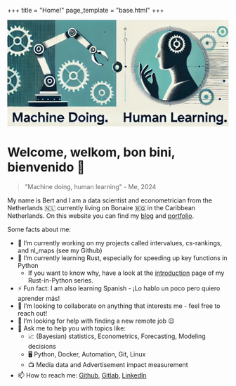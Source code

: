 +++
title = "Home!"
page_template = "base.html"
+++

![entry.png](entry.png)

# Welcome, welkom, bon bini, bienvenido 👋

> "Machine doing, human learning" - Me, 2024

My name is Bert and I am a data scientist and econometrician from the Netherlands 🇳🇱 currently living on Bonaire 🇧🇶 in the
Caribbean Netherlands. On this website you can find my [blog](blog) and [portfolio](portfolio/portfolio). 

Some facts about me:
- 🔭 I’m currently working on my projects called intervalues, cs-rankings, and nl_maps (see my Github)
- 🌱 I’m currently learning Rust, especially for speeding up key functions in Python
  - If you want to know why, have a look at the [introduction](blog/rust-python-00) page of my Rust-in-Python series.
- ⚡ Fun fact: I am also learning Spanish - ¡Lo hablo un poco pero quiero aprender más!
- 👯 I’m looking to collaborate on anything that interests me - feel free to reach out!
- 🤔 I’m looking for help with finding a new remote job 😉
- 💬 Ask me to help you with topics like:
  -   📈 (Bayesian) statistics, Econometrics, Forecasting, Modeling decisions
  -   🖥️ Python, Docker, Automation, Git, Linux
  -   📺 Media data and Advertisement impact measurement
- 📫 How to reach me: [Github](https://github.com/debruijn), [Gitlab](http://gitlab.com/bert.debruijn), 
  [LinkedIn](https://www.linkedin.com/in/lpdebruijn)
